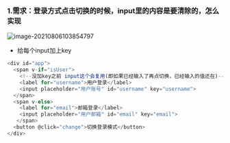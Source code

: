 ### 1.需求：登录方式点击切换的时候，input里的内容是要清除的，怎么实现

![image-20210806103854797](C:\Users\11594\AppData\Roaming\Typora\typora-user-images\image-20210806103854797.png)

- 给每个input加上key

```js
<div id="app">
  <span v-if="isUser">
    <!--没加key之前 input这个会复用(即如果已经输入了再点切换，已经输入的值还在)-->
    <label for="username">用户登录</label>
    <input placeholder="用户账号" id="username" key="username">
  </span>
  <span v-else>
    <label for="email">邮箱登录</label>
    <input placeholder="用户邮箱" id="email" key="email">
   </span>
  <button @click="change">切换登录模式</button>
</div>
```

